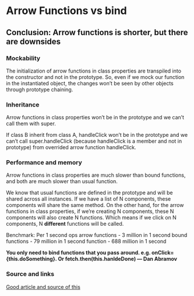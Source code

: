 # Arrow Functions vs bind

## Conclusion: Arrow functions is shorter, but there are downsides

### Mockability

The initialization of arrow functions in class properties are transpiled into the constructor and not in the prototype. So, even if we mock our function in the instantiated object, the changes won’t be seen by other objects through prototype chaining.

### Inheritance

Arrow functions in class properties won’t be in the prototype and we can’t call them with super.

If class B inherit from class A, handleClick won’t be in the prototype and we can’t call super.handleClick (because handleClick is a member and not in prototype) from overrided arrow function handleClick.

### Performance and memory

Arrow functions in class properties are much slower than bound functions, and both are much slower than usual function.

We know that usual functions are defined in the prototype and will be shared across all instances. If we have a list of N components, these components will share the same method. On the other hand, for the arrow functions in class properties, if we’re creating N components, these N components will also create N functions. Which means if we click on N components, N **different** functions will be called.

Benchmark:
Per 1 second ops
arrow functions - 3 million in 1 second
bound functions - 79 million in 1 second
function - 688 million in 1 second

**You only need to bind functions that you pass around. e.g. onClick={this.doSomething}. Or fetch.then(this.hanldeDone) — Dan Abramov‏**

### Source and links

[Good article and source of this](https://medium.com/@charpeni/arrow-functions-in-class-properties-might-not-be-as-great-as-we-think-3b3551c440b1)